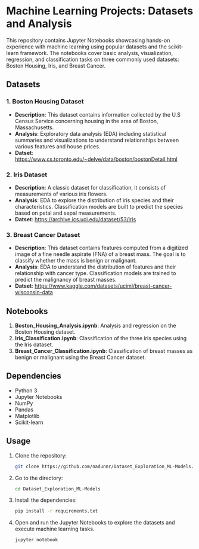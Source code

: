 # Machine Learning Projects: Datasets and Analysis

This repository contains Jupyter Notebooks showcasing hands-on experience with machine learning using popular datasets and the scikit-learn framework. The notebooks cover basic analysis, visualization, regression, and classification tasks on three commonly used datasets: Boston Housing, Iris, and Breast Cancer.

## Datasets

### 1. Boston Housing Dataset
- **Description**: This dataset contains information collected by the U.S Census Service concerning housing in the area of Boston, Massachusetts.
- **Analysis**: Exploratory data analysis (EDA) including statistical summaries and visualizations to understand relationships between various features and house prices.
- **Datset**: https://www.cs.toronto.edu/~delve/data/boston/bostonDetail.html

### 2. Iris Dataset
- **Description**: A classic dataset for classification, it consists of measurements of various iris flowers.
- **Analysis**: EDA to explore the distribution of iris species and their characteristics. Classification models are built to predict the species based on petal and sepal measurements.
- **Datset**: https://archive.ics.uci.edu/dataset/53/iris

### 3. Breast Cancer Dataset
- **Description**: This dataset contains features computed from a digitized image of a fine needle aspirate (FNA) of a breast mass. The goal is to classify whether the mass is benign or malignant.
- **Analysis**: EDA to understand the distribution of features and their relationship with cancer type. Classification models are trained to predict the malignancy of breast masses.
- **Datset**: https://www.kaggle.com/datasets/uciml/breast-cancer-wisconsin-data

## Notebooks

1. **Boston_Housing_Analysis.ipynb**: Analysis and regression on the Boston Housing dataset.
2. **Iris_Classification.ipynb**: Classification of the three iris species using the Iris dataset.
3. **Breast_Cancer_Classification.ipynb**: Classification of breast masses as benign or malignant using the Breast Cancer dataset.

## Dependencies

- Python 3
- Jupyter Notebooks
- NumPy
- Pandas
- Matplotlib
- Scikit-learn

## Usage

1. Clone the repository:

    ```bash
    git clone https://github.com/nadunnr/Dataset_Exploration_ML-Models.git
    ```
    
2. Go to the directory:

    ```bash
    cd Dataset_Exploration_ML-Models
    ```
    
3. Install the dependencies:

    ```bash
    pip install -r requirements.txt
    ```

4. Open and run the Jupyter Notebooks to explore the datasets and execute machine learning tasks.

    ```bash
    jupyter notebook
    ```

